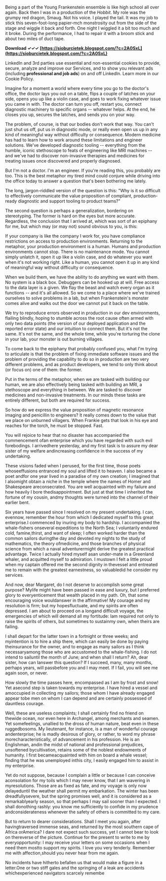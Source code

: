
 
Being a part of the Young Frankenstein ensemble is like high school all over again. Back then I was in a production of the *Hobbit*. My role was the grumpy red dragon, Smaug. Not his voice. I played the tail. It was my job to stick this seven-foot-long papier-mch monstrosity out from the side of the stage and wiggle it back and forth. One night I wiggled it a bit too much and it broke. During the performance, I had to repair it with a broom stick and about two miles of duct tape.
 
**Download ✓✓✓ [https://sioburcietek.blogspot.com/?c=2A0SxL](https://sioburcietek.blogspot.com/?c=2A0SxL)**


 
LinkedIn and 3rd parties use essential and non-essential cookies to provide, secure, analyze and improve our Services, and to show you relevant ads (including **professional and job ads**) on and off LinkedIn. Learn more in our Cookie Policy.
 
Imagine for a moment a world where every time you go to the doctor's office, the doctor lays you out on a table, flips a couple of latches on your side, opens you up like a violin case, and goes to work fixing whatever issue you came in with. The doctor can turn you off, restart you, connect diagnostic machinery to specific organs -- whatever helps. At the end, he closes you up, secures the latches, and sends you on your way.
 
The problem, of course, is that our bodies don't work that way. You can't just shut us off, put us in diagnostic mode, or really even open us up in any kind of meaningful way without difficulty or consequence. Modern medicine has had to learn how to work around these limitations and engineer solutions. We've developed diagnostic tooling -- everything from the humble, iconic stethoscope to feats of engineering like MRI machines -- and we've had to discover non-invasive therapies and medicines for treating issues once discovered and properly diagnosed.
 
But I'm not a doctor. I'm an engineer. If you're reading this, you probably are too. This is the best metaphor my tired mind could conjure while driving into the office today to answer a question that's been bothering me lately.

The long, jargon-riddled version of the question is this: "Why is it so difficult to effectively communicate the value proposition of compliant, production-ready diagnostic and support tooling to product teams?"
 
The second question is perhaps a generalization, bordering on stereotyping. The former is hard on the eyes but more accurate. Regardless, the conclusion that I arrived at, which was sort of an epiphany for me, but which may (or may not) sound obvious to you, is this:
 
If your company is like the company I work for, you have compliance restrictions on access to production environments. Returning to the metaphor, your production environment is a human. Humans and production environments cannot stop. There is no maintenance mode. You cannot simply unlatch it, open it up like a violin case, and do whatever you want when it's not working right. Like a human, you cannot open it up in any kind of meaningful way without difficulty or consequence.
 
When we build them, we have the ability to do anything we want with them. No system is a black box. Debuggers can be hooked up at will. Free access to the data layer is a given. We flay the beast and watch every organ as it functions -- and it's all allowed. So we come to a place where we've trained ourselves to solve problems in a lab, but when Frankenstein's monster comes alive and walks out the door we cannot put it back on the table.
 
We try to reproduce errors observed in production in our dev environments, flailing blindly, hoping to stumble across the root cause often armed with only two data points (the version of our deployed application and the reported error state) and our intuition to connect them. But it's not the same. It's not the same, and the whole time, while you're torturing the clone in your lab, your monster is out burning villages.
 
To come back to the epiphany that probably confused you, what I'm trying to articulate is that the problem of fixing immediate software issues and the problem of providing the capability to do so in production are two very different problems, and as product developers, we tend to only think about (or focus on) one of them: the former.
 
Put in the terms of the metaphor, when we are tasked with building our human, we are also effectively being tasked with building an MRI, a stethoscope and everything in between. We are tasked to discover medicines and non-invasive treatments. In our minds these tasks are entirely different, but both are required for success.
 
So how do we express the value proposition of magnetic resonance imaging and penicillin to engineers? It really comes down to the value that we place on unburned villagers. When Frankie gets that look in his eye and reaches for the torch, he must be stopped. Fast.
 
You will rejoice to hear that no disaster has accompanied the commencement ofan enterprise which you have regarded with such evil forebodings. I arrivedhere yesterday, and my first task is to assure my dear sister of my welfare andincreasing confidence in the success of my undertaking.
 
These visions faded when I perused, for the first time, those poets whoseeffusions entranced my soul and lifted it to heaven. I also became a poet andfor one year lived in a paradise of my own creation; I imagined that I alsomight obtain a niche in the temple where the names of Homer and Shakespeare areconsecrated. You are well acquainted with my failure and how heavily I bore thedisappointment. But just at that time I inherited the fortune of my cousin, andmy thoughts were turned into the channel of their earlier bent.
 
Six years have passed since I resolved on my present undertaking. I can, evennow, remember the hour from which I dedicated myself to this great enterprise.I commenced by inuring my body to hardship. I accompanied the whale-fishers onseveral expeditions to the North Sea; I voluntarily endured cold, famine,thirst, and want of sleep; I often worked harder than the common sailors duringthe day and devoted my nights to the study of mathematics, the theory ofmedicine, and those branches of physical science from which a naval adventurermight derive the greatest practical advantage. Twice I actually hired myself asan under-mate in a Greenland whaler, and acquitted myself to admiration. I mustown I felt a little proud when my captain offered me the second dignity in thevessel and entreated me to remain with the greatest earnestness, so valuabledid he consider my services.
 
And now, dear Margaret, do I not deserve to accomplish some great purpose? Mylife might have been passed in ease and luxury, but I preferred glory to everyenticement that wealth placed in my path. Oh, that some encouraging voice wouldanswer in the affirmative! My courage and my resolution is firm; but my hopesfluctuate, and my spirits are often depressed. I am about to proceed on a longand difficult voyage, the emergencies of which will demand all my fortitude: Iam required not only to raise the spirits of others, but sometimes to sustainmy own, when theirs are failing.
 
I shall depart for the latter town in a fortnight or three weeks; and myintention is to hire a ship there, which can easily be done by paying theinsurance for the owner, and to engage as many sailors as I think necessaryamong those who are accustomed to the whale-fishing. I do not intend to sailuntil the month of June; and when shall I return? Ah, dear sister, how can Ianswer this question? If I succeed, many, many months, perhaps years, will passbefore you and I may meet. If I fail, you will see me again soon, or never.
 
How slowly the time passes here, encompassed as I am by frost and snow! Yet asecond step is taken towards my enterprise. I have hired a vessel and amoccupied in collecting my sailors; those whom I have already engaged appear tobe men on whom I can depend and are certainly possessed of dauntless courage.
 
Well, these are useless complaints; I shall certainly find no friend on thewide ocean, nor even here in Archangel, among merchants and seamen. Yet somefeelings, unallied to the dross of human nature, beat even in these ruggedbosoms. My lieutenant, for instance, is a man of wonderful courage andenterprise; he is madly desirous of glory, or rather, to word my phrase morecharacteristically, of advancement in his profession. He is an Englishman, andin the midst of national and professional prejudices, unsoftened bycultivation, retains some of the noblest endowments of humanity. I first becameacquainted with him on board a whale vessel; finding that he was unemployed inthis city, I easily engaged him to assist in my enterprise.
 
Yet do not suppose, because I complain a little or because I can conceive aconsolation for my toils which I may never know, that I am wavering in myresolutions. Those are as fixed as fate, and my voyage is only now delayeduntil the weather shall permit my embarkation. The winter has been dreadfullysevere, but the spring promises well, and it is considered as a remarkablyearly season, so that perhaps I may sail sooner than I expected. I shall donothing rashly: you know me sufficiently to confide in my prudence andconsiderateness whenever the safety of others is committed to my care.
 
But to return to dearer considerations. Shall I meet you again, after havingtraversed immense seas, and returned by the most southern cape of Africa orAmerica? I dare not expect such success, yet I cannot bear to look on thereverse of the picture. Continue for the present to write to me by everyopportunity: I may receive your letters on some occasions when I need them mostto support my spirits. I love you very tenderly. Remember me with affection,should you never hear from me again.
 
No incidents have hitherto befallen us that would make a figure in a letter.One or two stiff gales and the springing of a leak are accidents whichexperienced navigators scarcely remembe